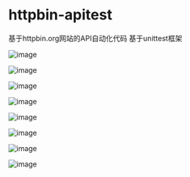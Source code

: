 # httpbin-apitest
基于httpbin.org网站的API自动化代码
基于unittest框架

![image](https://user-images.githubusercontent.com/36268783/142841348-7d362b07-0405-4f2d-97c1-f6d71bf73bc8.png)


![image](https://user-images.githubusercontent.com/36268783/142841486-c6ce49e5-b249-4778-adc4-379b15824514.png)


![image](https://user-images.githubusercontent.com/36268783/142841536-efe1a040-7381-49d4-9319-a73bc34c0cac.png)


![image](https://user-images.githubusercontent.com/36268783/142841623-69e3dddb-c98e-4f3a-a774-a95467311aec.png)


![image](https://user-images.githubusercontent.com/36268783/142841698-d3604563-3869-4a03-aa27-b1c1039c4de4.png)


![image](https://user-images.githubusercontent.com/36268783/142841737-3a083d57-bcba-47d9-8a7b-60ed1fdb09e2.png)


![image](https://user-images.githubusercontent.com/36268783/142841831-9c2e2bac-7866-4cea-9003-30b2e791ee9c.png)


![image](https://user-images.githubusercontent.com/36268783/142841976-652fc535-2c21-4f68-ad72-87045d42f131.png)


